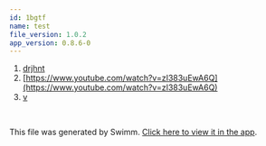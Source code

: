 ```yaml
---
id: 1bgtf
name: test
file_version: 1.0.2
app_version: 0.8.6-0
---
```


<!-- Steps - Do not remove this comment -->
1. [drjhnt](drjhnt.ia0ri.sw.md)
2. [https://www.youtube.com/watch?v=zI383uEwA6Q](https://www.youtube.com/watch?v=zI383uEwA6Q)
3. [v](v.bzvlp.sw.md)


<br/>

This file was generated by Swimm. [Click here to view it in the app](https://swimm-web-app.web.app/repos/Z2l0aHViJTNBJTNBZGlnaS1wcm9qLUdVSSUzQSUzQWdpbGFkYXg=/docs/1bgtf).